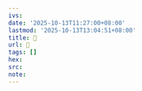 ```yaml
---
ivs:
date: '2025-10-13T11:27:00+08:00'
lastmod: '2025-10-13T13:04:51+08:00'
title: 󰔺
url: 󰔺
tags: []
hex: 
src:
note:
---
```


